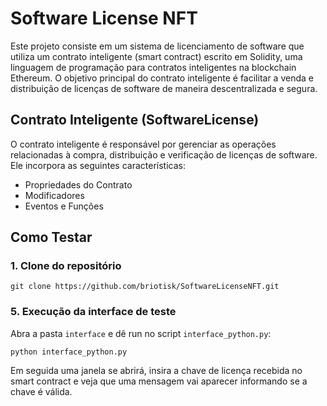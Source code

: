 # Software License NFT

Este projeto consiste em um sistema de licenciamento de software que utiliza um contrato inteligente (smart contract) escrito em Solidity, uma linguagem de programação para contratos inteligentes na blockchain Ethereum. O objetivo principal do contrato inteligente é facilitar a venda e distribuição de licenças de software de maneira descentralizada e segura.

## Contrato Inteligente (SoftwareLicense)

O contrato inteligente é responsável por gerenciar as operações relacionadas à compra, distribuição e verificação de licenças de software. Ele incorpora as seguintes características:

- Propriedades do Contrato
- Modificadores
- Eventos e Funções 

## Como Testar

### 1. Clone do repositório

```
git clone https://github.com/briotisk/SoftwareLicenseNFT.git
```

### 5. Execução da interface de teste
Abra a pasta ```interface``` e dê run no script ```interface_python.py```:

```
python interface_python.py
```

Em seguida uma janela se abrirá, insira a chave de licença recebida no smart contract e veja que uma mensagem vai aparecer informando se a chave é válida.

